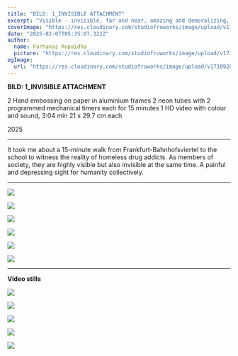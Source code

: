 ```yaml
---
title: "BILD: 1_INVISIBLE ATTACHMENT"
excerpt: "Visible - invisible, far and near, amazing and demoralizing, rich and poor, healthy and ill, crowded and lonely, lost and empty, sadness and happiness, pain and reality."
coverImage: "https://res.cloudinary.com/studiofruworks/image/upload/v1739563806/jackplan-user/rpmphcdabtjo9g2gqqsa.jpg"
date: "2025-02-07T05:35:07.322Z"
author:
  name: Farhanaz Rupaidha
  picture: "https://res.cloudinary.com/studiofruworks/image/upload/v1710832241/jackplan-user/e6fmykbxfqftmylyldhg.jpg"
ogImage:
  url: "https://res.cloudinary.com/studiofruworks/image/upload/v1710920420/jackplan-user/bdl8jghrq7mk3epp85fg.jpg"
---
```

**BILD: 1_INVISIBLE ATTACHMENT**


2 Hand embossing on paper in aluminium frames
2 neon tubes with 2 programmed mechanical timers each for 15 minutes
1 HD video with colour and sound, 3:04 min
21 x 29.7 cm each

2025

* * * * *

It took me about a 15-minute walk from Frankfurt-Bahnhofsviertel to the school to witness the reality of homeless drug addicts. As members of society, they are highly visible but also invisible at the same time. A painful and depressing sight for humanity collectively.

* * * * *


![](https://res.cloudinary.com/studiofruworks/image/upload/v1739563819/jackplan-user/j0pe3kglgpvawartspuu.jpg)

![](https://res.cloudinary.com/studiofruworks/image/upload/v1739563829/jackplan-user/cabtcffes048ksqz4xrz.jpg)

![](https://res.cloudinary.com/studiofruworks/image/upload/v1739563825/jackplan-user/jayhmhdfbdivbcqg9xgs.jpg)

![](https://res.cloudinary.com/studiofruworks/image/upload/v1739563827/jackplan-user/ai9ylmj8s7lqptld68k0.jpg)

![](https://res.cloudinary.com/studiofruworks/image/upload/v1739563829/jackplan-user/hruosdzete7eakxqenvt.jpg)

![](https://res.cloudinary.com/studiofruworks/image/upload/v1739563831/jackplan-user/lqwanopggssefguyrcrw.jpg)


* * * * *

**Video stills**

![](https://res.cloudinary.com/studiofruworks/image/upload/v1739563998/jackplan-user/am2hrnq9b0eheae6onjn.jpg)

![](https://res.cloudinary.com/studiofruworks/image/upload/v1739563998/jackplan-user/xmr5uzn4iyzuq2c42gjw.jpg)

![](https://res.cloudinary.com/studiofruworks/image/upload/v1739564002/jackplan-user/jvrg9oxys2k8n0y7sx2r.jpg)

![](https://res.cloudinary.com/studiofruworks/image/upload/v1739564001/jackplan-user/h7f0gd9ojh37vqnqh21w.jpg)

![](https://res.cloudinary.com/studiofruworks/image/upload/v1739565214/jackplan-user/vyvwfmzqbdztcbtmrzcz.jpg)